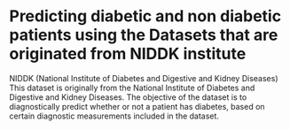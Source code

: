 # Predicting diabetic and non diabetic patients using the Datasets that are originated from NIDDK institute 
NIDDK (National Institute of Diabetes and Digestive and Kidney Diseases) This dataset is originally from the National Institute of Diabetes and Digestive and Kidney Diseases. The objective of the dataset is to diagnostically predict whether or not a patient has diabetes, based on certain diagnostic measurements included in the dataset.
